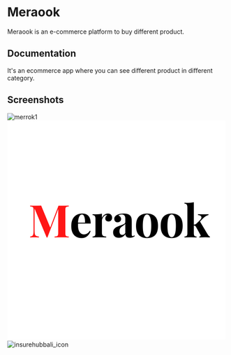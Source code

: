 
# Meraook

Meraook is an e-commerce platform to buy different product.

## Documentation

It's an ecommerce app where you can see different product in different category.



## Screenshots

![merrok1](https://github.com/user-attachments/assets/91dd46bf-c76c-420c-b08f-42d3af24dfe6)
![App Screenshot](https://github.com/Chandan03590/Meraook-Ecommerce/blob/master/app/src/main/res/drawable-v24/meraook_logo.png)
![insurehubbali_icon](https://user-images.githubusercontent.com/88973880/183847523-0b84af37-a6ee-43f9-9290-0a11490c434d.png)


